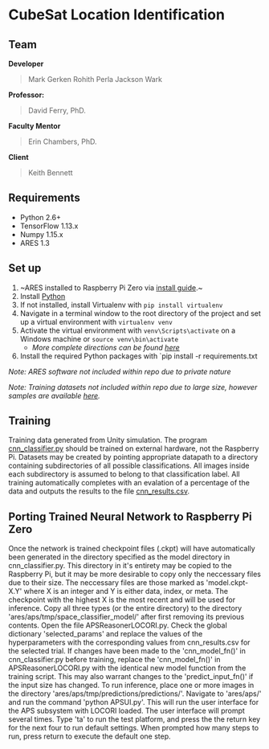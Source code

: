 # CubeSat Location Identification

## Team

**Developer**
> Mark Gerken
> Rohith Perla
> Jackson Wark


**Professor:**
> David Ferry, PhD.

**Faculty Mentor**
> Erin Chambers, PhD.

**Client**
> Keith Bennett

## Requirements
- Python 2.6+
- TensorFlow 1.13.x
- Numpy 1.15.x
- ARES 1.3

## Set up

1. ~ARES installed to Raspberry Pi Zero via [install guide](https://github.com/gerkenma/Position-Detection).~
2. Install [Python](https://www.python.org/downloads/)
3. If not installed, install Virtualenv with `pip install virtualenv`
4. Navigate in a terminal window to the root directory of the project and set up a virtual environment with `virtualenv venv`
5. Activate the virtual environment with `venv\Scripts\activate` on a Windows machine or `source venv\bin\activate`
	- *More complete directions can be found [here](https://virtualenv.pypa.io/en/stable/userguide/#activate-script)*
6. Install the required Python packages with `pip install -r requirements.txt

*Note: ARES software not included within repo due to private nature*

*Note: Training datasets not included within repo due to large size, however samples are available [here](https://github.com/gerkenma/Position-Detection/tree/master/training_data_generation/picture_examples).* 

## Training

Training data generated from Unity simulation. The program [cnn_classifier.py](https://github.com/gerkenma/Position-Detection/blob/master/cnn_files/cnn_classifier.py) should be trained on external hardware, not the Raspberry Pi. Datasets may be created by pointing appropriate datapath to a directory containing subdirectories of all possible classifications. All images inside each subdirectory is assumed to belong to that classification label. All training automatically completes with an evalation of a percentage of the data and outputs the results to the file [cnn_results.csv](https://github.com/gerkenma/Position-Detection/blob/master/cnn_files/cnn_results.csv).

## Porting Trained Neural Network to Raspberry Pi Zero

Once the network is trained checkpoint files (.ckpt) will have automatically been generated in the directory specified as the model directory in cnn_classifier.py. This directory in it's entirety may be copied to the Raspberry Pi, but it may be more desirable to copy only the neccessary files due to their size. The neccessary files are those marked as 'model.ckpt-X.Y' where X is an integer and Y is either data, index, or meta. The checkpoint with the highest X is the most recent and will be used for inference. Copy all three types (or the entire directory) to the directory 'ares/aps/tmp/space_classifier_model/' after first removing its previous contents. Open the file APSReasonerLOCORI.py. Check the global dictionary 'selected_params' and replace the values of the hyperparameters with the corresponding values from cnn_results.csv for the selected trial. If changes have been made to the 'cnn_model_fn()' in cnn_classifier.py before training, replace the 'cnn_model_fn()' in APSReasonerLOCORI.py with the identical new model function from the training script. This may also warrant changes to the 'predict_input_fn()' if the input size has changed. To run inference, place one or more images in the directory 'ares/aps/tmp/predictions/predictions/'. Navigate to 'ares/aps/' and run the command 'python APSUI.py'. This will run the user interface for the APS subsystem with LOCORI loaded. The user interface will prompt several times. Type 'ta' to run the test platform, and press the the return key for the next four to run default settings. When prompted how many steps to run, press return to execute the default one step. 
